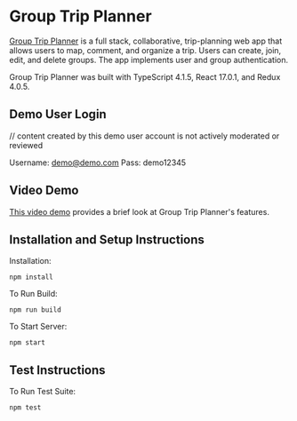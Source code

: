 # Group Trip Planner

[Group Trip Planner](https://prototypetripplanner.web.app) is a full stack, collaborative, trip-planning web app that allows users to map, comment, and organize a trip. Users can create, join, edit, and delete groups. The app implements user and group authentication.

Group Trip Planner was built with TypeScript 4.1.5, React 17.0.1, and Redux 4.0.5.

## Demo User Login

// content created by this demo user account is not actively moderated or reviewed

Username: demo@demo.com
Pass: demo12345

## Video Demo

[This video demo](https://youtube.com/watch?v=IYfwnjsngSc) provides a brief look at Group Trip Planner's features.

## Installation and Setup Instructions

Installation:

`npm install`

To Run Build:

`npm run build`

To Start Server:

`npm start`

## Test Instructions

To Run Test Suite:

`npm test`

